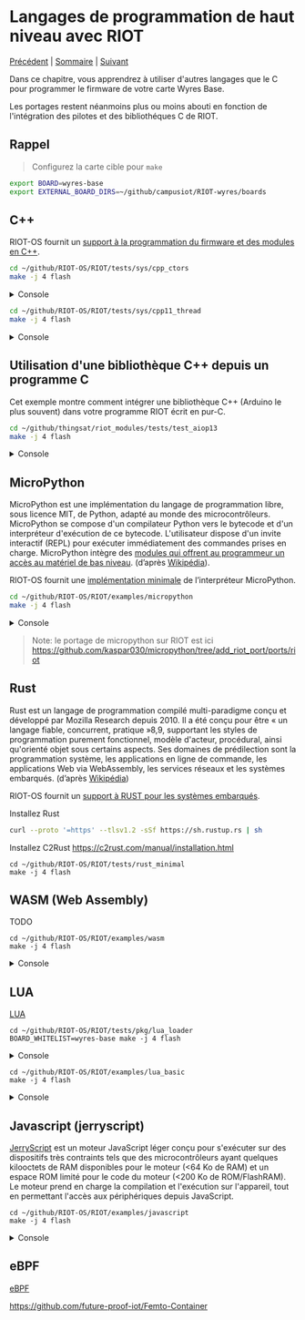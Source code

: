 # Langages de programmation de haut niveau avec RIOT

[Précédent](08.md) | [Sommaire](README.md) |  [Suivant](10.md)

Dans ce chapitre, vous apprendrez à utiliser d'autres langages que le C pour programmer le firmware de votre carte Wyres Base.

Les portages restent néanmoins plus ou moins abouti en fonction de l'intégration des pilotes et des bibliothéques C de RIOT.

## Rappel

> Configurez la carte cible pour `make`
```bash
export BOARD=wyres-base
export EXTERNAL_BOARD_DIRS=~/github/campusiot/RIOT-wyres/boards
```

## C++

RIOT-OS fournit un [support à la programmation du firmware et des modules en C++](https://doc.riot-os.org/using-cpp.html).

```bash
cd ~/github/RIOT-OS/RIOT/tests/sys/cpp_ctors
make -j 4 flash
```
<details>
<summary>Console</summary>
<pre>
> Help: Press s to start test, r to print it is ready
START
main(): This is RIOT! (Version: 2023.07-devel-325-g2863d)
...
OK (3 tests)
{ "threads": [{ "name": "main", "stack_size": 1536, "stack_used": 448 }]}
</pre>
</details>


```bash
cd ~/github/RIOT-OS/RIOT/tests/sys/cpp11_thread
make -j 4 flash
```

<details>
<summary>Console</summary>
<pre>
Help: Press s to start test, r to print it is ready
START
main(): This is RIOT! (Version: 2023.07-devel-325-g2863d)

************ C++ thread test ***********
Creating one thread and passing an argument ...
{ "threads": [{ "name": "riot_cpp_thread", "stack_size": 1536, "stack_used": 1532 }]}
Done

Creating detached thread ...
{ "threads": [{ "name": "riot_cpp_thread", "stack_size": 1536, "stack_used": 1532 }]}
Done

Join on 'finished' thread ...
{ "threads": [{ "name": "riot_cpp_thread", "stack_size": 1536, "stack_used": 1532 }]}
Done

Join on 'running' thread ...
{ "threads": [{ "name": "riot_cpp_thread", "stack_size": 1536, "stack_used": 1532 }]}
{ "threads": [{ "name": "riot_cpp_thread", "stack_size": 1536, "stack_used": 1312 }]}
Done

Testing sleep_for ...
Done

Testing sleep_until ...
Done

Swapping two threads ...
{ "threads": [{ "name": "riot_cpp_thread", "stack_size": 1536, "stack_used": 1532 }]}
{ "threads": [{ "name": "riot_cpp_thread", "stack_size": 1536, "stack_used": 1532 }]}
Done

Move constructor ...
{ "threads": [{ "name": "riot_cpp_thread", "stack_size": 1536, "stack_used": 1532 }]}
Done

Bye, bye.
******************************************
{ "threads": [{ "name": "main", "stack_size": 1536, "stack_used": 400 }]}
</pre>
</details>


## Utilisation d'une bibliothèque C++ depuis un programme C

Cet exemple montre comment intégrer une bibliothèque C++ (Arduino le plus souvent) dans votre programme RIOT écrit en pur-C.

```bash
cd ~/github/thingsat/riot_modules/tests/test_aiop13
make -j 4 flash
```

<details>
<summary>Console</summary>
<pre>
main(): This is RIOT! (Version: 2023.07-devel-325-g2863d)

************ test wrapper for AoiP13 ***********

GPS prediction : latitude=-66.275374°, longitude=92.355066°

************ bench wrapper for AoiP13 ***********

10000 GPS predictions from TLE in 18619282 usec (1861.928200 usec per call)

************ RIOT and TLE demo program ***********

> help
Command              Description
---------------------------------------
tle                  TLE command
sun                  Sun command
observer             Observer command
pm                   interact with layered PM subsystem
reboot               Reboot the node
rtc                  control RTC peripheral interface
version              Prints current RIOT_VERSION
> 
</pre>
</details>


## MicroPython

MicroPython est une implémentation du langage de programmation libre, sous licence MIT, de Python, adapté au monde des microcontrôleurs. MicroPython se compose d'un compilateur Python vers le bytecode et d'un interpréteur d'exécution de ce bytecode. L'utilisateur dispose d'un invite interactif (REPL) pour exécuter immédiatement des commandes prises en charge. MicroPython intègre des [modules qui offrent au programmeur un accès au matériel de bas niveau](https://docs.micropython.org/en/latest/library/). (d’après [Wikipédia](https://fr.wikipedia.org/wiki/MicroPython)).

RIOT-OS fournit une [implémentation minimale](https://github.com/RIOT-OS/RIOT/blob/master/pkg/micropython/doc.txt) de l’interpréteur MicroPython.

```bash
cd ~/github/RIOT-OS/RIOT/examples/micropython
make -j 4 flash
```

<details>
<summary>Console</summary>
<pre>
main(): This is RIOT! (Version: 2023.07-devel-325-g2863d)
-- Executing boot.py
boot.py: MicroPython says hello!
-- boot.py exited. Starting REPL..
MicroPython bb8e51f on 2023-11-13; riot-wyres-base with stm32
Type "help()" for more information.

Welcome to the Micro Python RIOT port!

Quick overview of commands for the board:
(none so far)

Control commands:
  CTRL-A    	-- on a blank line, enter raw REPL mode
  CTRL-B    	-- on a blank line, enter normal REPL mode
  CTRL-C    	-- interrupt a running program
  CTRL-D    	-- on a blank line, do a soft reset of the board
 (all probably not working in this initial port)
For further help on a specific object, type help(obj)
>>> 1 + 3
4

>>> import riot
>>> print(riot.thread_getpid())

>>> help('modules')

>>> import array
>>> import gc
>>> import builtins
>>> import math
>>> import sys
>>> import time
>>> import micropython
</pre>
</details>

> Note: le portage de micropython sur RIOT est ici https://github.com/kaspar030/micropython/tree/add_riot_port/ports/riot 

## Rust

Rust est un langage de programmation compilé multi-paradigme conçu et développé par Mozilla Research depuis 2010. Il a été conçu pour être « un langage fiable, concurrent, pratique »8,9, supportant les styles de programmation purement fonctionnel, modèle d'acteur, procédural, ainsi qu'orienté objet sous certains aspects. Ses domaines de prédilection sont la programmation système, les applications en ligne de commande, les applications Web via WebAssembly, les services réseaux et les systèmes embarqués. (d’après [Wikipédia](https://fr.wikipedia.org/wiki/Rust_(langage)))

RIOT-OS fournit un [support à RUST pour les systèmes embarqués](https://doc.riot-os.org/using-rust.html).

Installez Rust
```bash
curl --proto '=https' --tlsv1.2 -sSf https://sh.rustup.rs | sh
```

Installez C2Rust https://c2rust.com/manual/installation.html 

```
cd ~/github/RIOT-OS/RIOT/tests/rust_minimal
make -j 4 flash
```

## WASM (Web Assembly)

TODO

```
cd ~/github/RIOT-OS/RIOT/examples/wasm
make -j 4 flash
```
<details>
<summary>Console</summary>
<pre>
main(): This is RIOT! (Version: 2023.07-devel-325-g2863d)
iwasm_initilised: true
Exception: create singleton exec_env failed
ret = -1
Exception: create singleton exec_env failed
ret = -1
</pre>
</details>

## LUA

[LUA](https://fr.wikipedia.org/wiki/Lua)

```
cd ~/github/RIOT-OS/RIOT/tests/pkg/lua_loader
BOARD_WHITELIST=wyres-base make -j 4 flash
```

<details>
<summary>Console</summary>
<pre>
Help: Press s to start test, r to print it is ready
START
main(): This is RIOT! (Version: 2023.07-devel-325-g2863d)
I am a module, hi!
</pre>
</details>


```
cd ~/github/RIOT-OS/RIOT/examples/lua_basic
make -j 4 flash
```

<details>
<summary>Console</summary>
<pre>
main(): This is RIOT! (Version: 2023.07-devel-325-g2863d)
Lua RIOT build
Hello world, this is lua!
Lua interpreter exited
</pre>
</details>

## Javascript (jerryscript)

[JerryScript](https://jerryscript.net/) est un moteur JavaScript léger conçu pour s'exécuter sur des dispositifs très contraints tels que des microcontrôleurs ayant quelques kilooctets de RAM disponibles pour le moteur (<64 Ko de RAM) et un espace ROM limité pour le code du moteur (<200 Ko de ROM/FlashRAM). Le moteur prend en charge la compilation et l'exécution sur l'appareil, tout en permettant l'accès aux périphériques depuis JavaScript.

```
cd ~/github/RIOT-OS/RIOT/examples/javascript
make -j 4 flash
```

<details>
<summary>Console</summary>
<pre>
main(): This is RIOT! (Version: 2023.07-devel-325-g2863d)
You are running RIOT on a(n) wyres-base board.
This board features a(n) stm32 MCU.
Executing main.js:
Hello from JerryScript!
</pre>
</details>

## eBPF

[eBPF](https://en.wikipedia.org/wiki/EBPF)

https://github.com/future-proof-iot/Femto-Container
